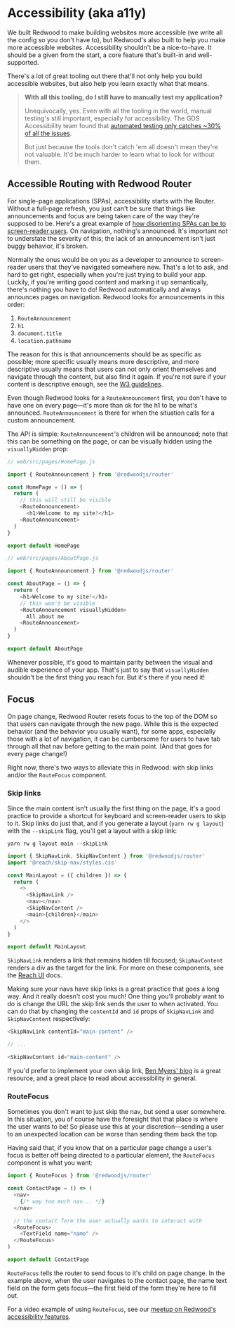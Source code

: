 # Accessibility (aka a11y)

We built Redwood to make building websites more accessible (we write all the config so you don't have to), but Redwood's also built to help you make more accessible websites. Accessibility shouldn't be a nice-to-have. It should be a given from the start, a core feature that's built-in and well-supported.

There's a lot of great tooling out there that'll not only help you build accessible websites, but also help you learn exactly what that means. 

> **With all this tooling, do I still have to manually test my application?**
> 
> Unequivocally, yes. Even with all the tooling in the world, manual testing's still important, especially for accessibility. 
> The GDS Accessibility team found that [automated testing only catches ~30% of all the issues](https://accessibility.blog.gov.uk/2017/02/24/what-we-found-when-we-tested-tools-on-the-worlds-least-accessible-webpage).
>
> But just because the tools don't catch 'em all doesn't mean they're not valuable. It'd be much harder to learn what to look for without them.

## Accessible Routing with Redwood Router 

For single-page applications (SPAs), accessibility starts with the Router. Without a full-page refresh, you just can't be sure that things like announcements and focus are being taken care of the way they're supposed to be. Here's a great example of [how disorienting SPAs can be to screen-reader users](https://www.youtube.com/watch?v=NKTdNv8JpuM). On navigation, nothing's announced. It's important not to understate the severity of this; the lack of an announcement isn't just buggy behavior, it's broken.

Normally the onus would be on you as a developer to announce to screen-reader users that they've navigated somewhere new. That's a lot to ask, and hard to get right, especially when you're just trying to build your app. Luckily, if you're writing good content and marking it up semantically, there's nothing you have to do! Redwood automatically and always announces pages on navigation. Redwood looks for announcements in this order:

1. `RouteAnnouncement`
2. `h1`
3. `document.title`
4. `location.pathname`

The reason for this is that announcements should be as specific as possible; more specific usually means more descriptive, and more descriptive usually means that users can not only orient themselves and navigate through the content, but also find it again. 
If you're not sure if your content is descriptive enough, see the [W3 guidelines](https://www.w3.org/WAI/WCAG21/Techniques/general/G88.html).

Even though Redwood looks for a `RouteAnnouncement` first, you don't have to have one on every page—it's more than ok for the h1 to be what's announced. `RouteAnnouncement` is there for when the situation calls for a custom announcement.

The API is simple: `RouteAnnouncement`'s children will be announced; note that this can be something on the page, or can be visually hidden using the `visuallyHidden` prop:

```js
// web/src/pages/HomePage.js

import { RouteAnnouncement } from '@redwoodjs/router'

const HomePage = () => {
  return (
    // this will still be visible
    <RouteAnnouncement>
      <h1>Welcome to my site!</h1>
    <RouteAnnouncement>
  )
}

export default HomePage 
```

```js
// web/src/pages/AboutPage.js

import { RouteAnnouncement } from '@redwoodjs/router'

const AboutPage = () => {
  return (
    <h1>Welcome to my site!</h1>
    // this won't be visible
    <RouteAnnouncement visuallyHidden>
      All about me
    <RouteAnnouncement>
  )
}

export default AboutPage 
```

Whenever possible, it's good to maintain parity between the visual and audible experience of your app. That's just to say that `visuallyHidden` shouldn't be the first thing you reach for. But it's there if you need it!

<!-- Note that if you have more than one `RouteAnnouncement`, Redwood uses the most specific one, that way if you have multiple layouts, you can override as needed. -->

## Focus

On page change, Redwood Router resets focus to the top of the DOM so that users can navigate through the new page. While this is the expected behavior (and the behavior you usually want), for some apps, especially those with a lot of navigation, it can be cumbersome for users to have tab through all that nav before getting to the main point. (And that goes for every page change!)

Right now, there's two ways to alleviate this in Redwood: with skip links and/or the `RouteFocus` component.

### Skip links

Since the main content isn't usually the first thing on the page, it's a good practice to provide a shortcut for keyboard and screen-reader users to skip to it. Skip links do just that, and if you generate a layout (`yarn rw g layout`) with the `--skipLink` flag, you'll get a layout with a skip link:

```terminal
yarn rw g layout main --skipLink
```

```js
import { SkipNavLink, SkipNavContent } from '@redwoodjs/router'
import '@reach/skip-nav/styles.css'

const MainLayout = ({ children }) => {
  return (
    <>
      <SkipNavLink />
      <nav></nav>
      <SkipNavContent />
      <main>{children}</main>
    </>
  )
}

export default MainLayout
```

`SkipNavLink` renders a link that remains hidden till focused; `SkipNavContent` renders a div as the target for the link. For more on these components, see the [Reach UI](https://reach.tech/skip-nav/#reach-skip-nav) docs.

Making sure your navs have skip links is a great practice that goes a long way. And it really doesn't cost you much! 
One thing you'll probably want to do is change the URL the skip link sends the user to when activated. You can do that by changing the `contentId` and `id` props of `SkipNavLink` and `SkipNavContent` respectively:

```js
<SkipNavLink contentId="main-content" />

// ...

<SkipNavContent id="main-content" />
```

If you'd prefer to implement your own skip link, [Ben Myers' blog](https://benmyers.dev/blog/skip-links/) is a great resource, and a great place to read about accessibility in general.

### RouteFocus

Sometimes you don't want to just skip the nav, but send a user somewhere. In this situation, you of course have the foresight that that place is where the user wants to be! So please use this at your discretion—sending a user to an unexpected location can be worse than sending them back the top.

Having said that, if you know that on a particular page change a user's focus is better off being directed to a particular element, the `RouteFocus` component is what you want:

```js
import { RouteFocus } from '@redwoodjs/router'

const ContactPage = () => (
  <nav>
    {/* way too much nav... */}
  </nav>

  // the contact form the user actually wants to interact with 
  <RouteFocus>
    <TextField name="name" />
  </RouteFocus>
)

export default ContactPage
```

`RouteFocus` tells the router to send focus to it's child on page change. In the example above, when the user navigates to the contact page, the name text field on the form gets focus—the first field of the form they're here to fill out. 

For a video example of using `RouteFocus`, see our [meetup on Redwood's accessibility features](https://youtu.be/T1zs77LU68w?t=3240).
